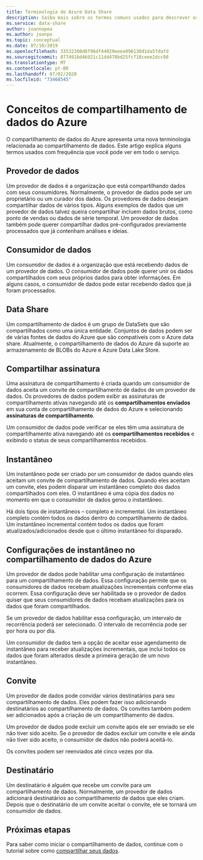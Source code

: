```yaml
---
title: Terminologia do Azure Data Share
description: Saiba mais sobre os termos comuns usados para descrever os recursos usados no compartilhamento de dados do Azure (provedor de dados, consumidor de dados, compartilhamento de dados, assinatura de compartilhamento, instantâneo, convite, destinatário.)
ms.service: data-share
author: joannapea
ms.author: joanpo
ms.topic: conceptual
ms.date: 07/10/2019
ms.openlocfilehash: 33532380d8f98df44029eeea998130d1da5fdafd
ms.sourcegitcommit: 877491bd46921c11dd478bd25fc718ceee2dcc08
ms.translationtype: MT
ms.contentlocale: pt-BR
ms.lasthandoff: 07/02/2020
ms.locfileid: "73468545"
---
```

# <a name="azure-data-share-concepts"></a>Conceitos de compartilhamento de dados do Azure 

O compartilhamento de dados do Azure apresenta uma nova terminologia relacionada ao compartilhamento de dados. Este artigo explica alguns termos usados com frequência que você pode ver em todo o serviço. 

## <a name="data-provider"></a>Provedor de dados

Um provedor de dados é a organização que está compartilhando dados com seus consumidores. Normalmente, o provedor de dados pode ser um proprietário ou um curador dos dados. Os provedores de dados desejam compartilhar dados de vários tipos. Alguns exemplos de dados que um provedor de dados talvez queira compartilhar incluem dados brutos, como ponto de vendas ou dados de série temporal. Um provedor de dados também pode querer compartilhar dados pré-configurados previamente processados que já contenham análises e ideias. 

## <a name="data-consumer"></a>Consumidor de dados 

Um consumidor de dados é a organização que está recebendo dados de um provedor de dados. O consumidor de dados pode querer unir os dados compartilhados com seus próprios dados para obter informações. Em alguns casos, o consumidor de dados pode estar recebendo dados que já foram processados. 

## <a name="data-share"></a>Data Share

Um compartilhamento de dados é um grupo de DataSets que são compartilhados como uma única entidade. Conjuntos de dados podem ser de várias fontes de dados do Azure que são compatíveis com o Azure data share. Atualmente, o compartilhamento de dados do Azure dá suporte ao armazenamento de BLOBs do Azure e Azure Data Lake Store. 

## <a name="share-subscription"></a>Compartilhar assinatura 

Uma assinatura de compartilhamento é criada quando um consumidor de dados aceita um convite de compartilhamento de dados de um provedor de dados. Os provedores de dados podem exibir as assinaturas de compartilhamento ativas navegando até os **compartilhamentos enviados** em sua conta de compartilhamento de dados do Azure e selecionando **assinaturas de compartilhamento**.

Um consumidor de dados pode verificar se eles têm uma assinatura de compartilhamento ativa navegando até os **compartilhamentos recebidos** e exibindo o status de seus compartilhamentos recebidos. 

## <a name="snapshot"></a>Instantâneo

Um instantâneo pode ser criado por um consumidor de dados quando eles aceitam um convite de compartilhamento de dados. Quando eles aceitam um convite, eles podem disparar um instantâneo completo dos dados compartilhados com eles. O instantâneo é uma cópia dos dados no momento em que o consumidor de dados gerou o instantâneo. 

Há dois tipos de instantâneos – completo e incremental. Um instantâneo completo contém todos os dados dentro do compartilhamento de dados. Um instantâneo incremental contém todos os dados que foram atualizados/adicionados desde que o último instantâneo foi disparado. 

## <a name="snapshot-settings-in-azure-data-share"></a>Configurações de instantâneo no compartilhamento de dados do Azure
 
Um provedor de dados pode habilitar uma configuração de instantâneo para um compartilhamento de dados. Essa configuração permite que os consumidores de dados recebam atualizações incrementais conforme elas ocorrem. Essa configuração deve ser habilitada se o provedor de dados quiser que seus consumidores de dados recebam atualizações para os dados que foram compartilhados. 

Se um provedor de dados habilitar essa configuração, um intervalo de recorrência poderá ser selecionado. O intervalo de recorrência pode ser por hora ou por dia. 

Um consumidor de dados tem a opção de aceitar esse agendamento de instantâneo para receber atualizações incrementais, que inclui todos os dados que foram alterados desde a primeira geração de um novo instantâneo. 

## <a name="invitation"></a>Convite

Um provedor de dados pode convidar vários destinatários para seu compartilhamento de dados. Eles podem fazer isso adicionando destinatários ao compartilhamento de dados. Os convites também podem ser adicionados após a criação de um compartilhamento de dados. 

Um provedor de dados pode excluir um convite após ele ser enviado se ele não tiver sido aceito. Se o provedor de dados excluir um convite e ele ainda não tiver sido aceito, o consumidor de dados não poderá aceitá-lo. 

Os convites podem ser reenviados até cinco vezes por dia. 

## <a name="recipient"></a>Destinatário

Um destinatário é alguém que recebe um convite para um compartilhamento de dados. Normalmente, um provedor de dados adicionará destinatários ao compartilhamento de dados que eles criam. Depois que o destinatário de um convite aceitar o convite, ele se tornará um consumidor de dados.  

## <a name="next-steps"></a>Próximas etapas

Para saber como iniciar o compartilhamento de dados, continue com o tutorial sobre como [compartilhar seus dados](share-your-data.md).

